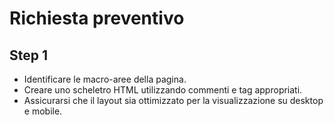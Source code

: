 # Richiesta preventivo

## Step 1
- Identificare le macro-aree della pagina.
- Creare uno scheletro HTML utilizzando commenti e tag appropriati.
- Assicurarsi che il layout sia ottimizzato per la visualizzazione su desktop e mobile.

